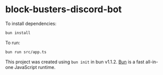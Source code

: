 # block-busters-discord-bot

To install dependencies:

```bash
bun install
```

To run:

```bash
bun run src/app.ts
```

This project was created using `bun init` in bun v1.1.2. [Bun](https://bun.sh) is a fast all-in-one JavaScript runtime.
